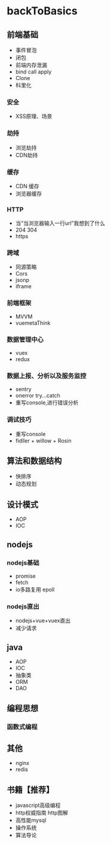# backToBasics

## 前端基础
- 事件冒泡
- 闭包
- 前端内存泄漏
- bind call apply
- Clone 
- 科里化

### 安全
- XSS原理、场景

### 劫持
- 浏览劫持
- CDN劫持

### 缓存
- CDN 缓存
- 浏览器缓存

### HTTP
- 当“当浏览器输入一行url”我想到了什么
- 204 304
- https
### 跨域
- 同源策略
- Cors
- jsonp
- iframe

### 前端框架
- MVVM
- vuemetaThink

### 数据管理中心
- vuex
- redux

### 数据上报、分析以及服务监控
- sentry
- onerror try...catch
- 重写console,进行错误分析

### 调试技巧
- 重写console
- fidller + willow + Rosin

## 算法和数据结构
- 快排序
- 动态规划

## 设计模式
- AOP
- IOC

## nodejs
### nodejs基础
- promise
- fetch
- io多路复用 epoll

### nodejs直出
- nodejs+vue+vuex直出
- 减少请求

## java
- AOP
- IOC
- 抽象类
- ORM
- DAO

## 编程思想
### 函数式编程

## 其他
- nginx
- redis

## 书籍【推荐】
- javascript高级编程
- http权威指南 http图解
- 高性能mysql
- 操作系统
- 算法导论


